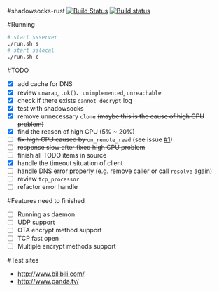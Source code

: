 #shadowsocks-rust
[![Build Status](https://travis-ci.org/loggerhead/shadowsocks-rust.svg?branch=master)](https://travis-ci.org/loggerhead/shadowsocks-rust)
[![Build status](https://ci.appveyor.com/api/projects/status/ti4hi7era48ltxq4?svg=true)](https://ci.appveyor.com/project/loggerhead/shadowsocks-rust)

#Running
```bash
# start ssserver
./run.sh s
# start sslocal
./run.sh c
```

#TODO
- [x] add cache for DNS
- [x] review `unwrap`, `.ok()`、`unimplemented`, `unreachable`
- [x] check if there exists `cannot decrypt` log
- [x] test with shadowsocks
- [x] remove unnecessary `clone` ~~(maybe this is the cause of high CPU problem)~~
- [x] find the reason of high CPU (5% ~ 20%)
- [ ] ~~fix high CPU caused by `on_remote_read`~~ (see issue [#1](https://github.com/loggerhead/shadowsocks-rust/issues/1))
- [ ] ~~response slow after fixed high CPU problem~~
- [ ] finish all TODO items in source
- [x] handle the timeout situation of client
- [ ] handle DNS error properly (e.g. remove caller or call `resolve` again)
- [ ] review `tcp_processor`
- [ ] refactor error handle

#Features need to finished
- [ ] Running as daemon
- [ ] UDP support
- [ ] OTA encrypt method support
- [ ] TCP fast open
- [ ] Multiple encrypt methods support

#Test sites
* http://www.bilibili.com/
* http://www.panda.tv/
